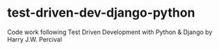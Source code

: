 # test-driven-dev-django-python
Code work following Test Driven Development with Python &amp; Django by Harry J.W. Percival 
